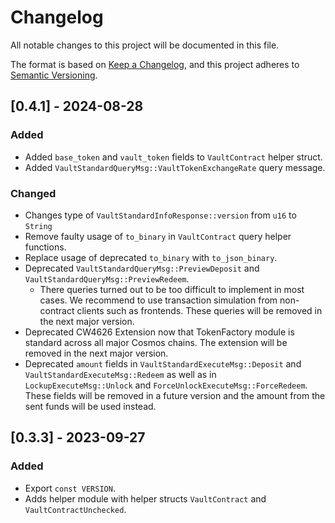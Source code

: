 # Changelog

All notable changes to this project will be documented in this file.

The format is based on [Keep a Changelog](https://keepachangelog.com/en/1.0.0/),
and this project adheres to [Semantic Versioning](https://semver.org/spec/v2.0.0.html).

## [0.4.1] - 2024-08-28

### Added
- Added `base_token` and `vault_token` fields to `VaultContract` helper struct.
- Added `VaultStandardQueryMsg::VaultTokenExchangeRate` query message.

### Changed

- Changes type of `VaultStandardInfoResponse::version` from `u16` to `String`
- Remove faulty usage of `to_binary` in `VaultContract` query helper functions.
- Replace usage of deprecated `to_binary` with `to_json_binary`.
- Deprecated `VaultStandardQueryMsg::PreviewDeposit` and `VaultStandardQueryMsg::PreviewRedeem`.
    - There queries turned out to be too difficult to implement in most cases. We recommend to use transaction simulation from non-contract clients such as frontends. These queries will be removed in the next major version.
- Deprecated CW4626 Extension now that TokenFactory module is standard across all major Cosmos chains. The extension will be removed in the next major version.
- Deprecated `amount` fields in `VaultStandardExecuteMsg::Deposit` and `VaultStandardExecuteMsg::Redeem` as well as in `LockupExecuteMsg::Unlock` and `ForceUnlockExecuteMsg::ForceRedeem`. These fields will be removed in a future version and the amount from the sent funds will be used instead.

## [0.3.3] - 2023-09-27

### Added

- Export `const VERSION`.
- Adds helper module with helper structs `VaultContract` and `VaultContractUnchecked`.
